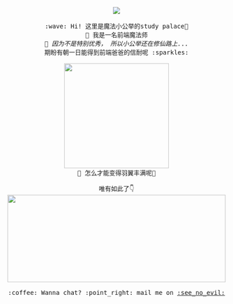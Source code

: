 <p align="center">
  <img src="https://media.tenor.com/images/45d415851009f2150902f525d58f166f/tenor.gif" >
  <br><br>
  <samp>
    :wave: Hi! 这里是魔法小公举的study palace🌱
    <br>🔭 我是一名前端魔法师
      <br><em>🌱 因为不是特别优秀， 所以小公举还在修仙路上...</em>
    <br>期盼有朝一日能得到前端爸爸的信耐呢 :sparkles:<br><br>
    <img src="https://media1.tenor.com/images/89f8b4e22b9cff58dbe428d9b5ce4514/tenor.gif" width="240px" align="center">
    <br>🤔 怎么才能变得羽翼丰满呢🤔 <br>
    <br>唯有如此了👇<br>
    <img src="https://media1.tenor.com/images/0ddf8e50234160ce796a272d5cf934ad/tenor.gif" width="500px" height="200px" align="center">
    <br><br>:coffee: Wanna chat? :point_right: mail me on <a href="https://twitter.com/pifafu">:see_no_evil:</a>
  </samp>
</p>